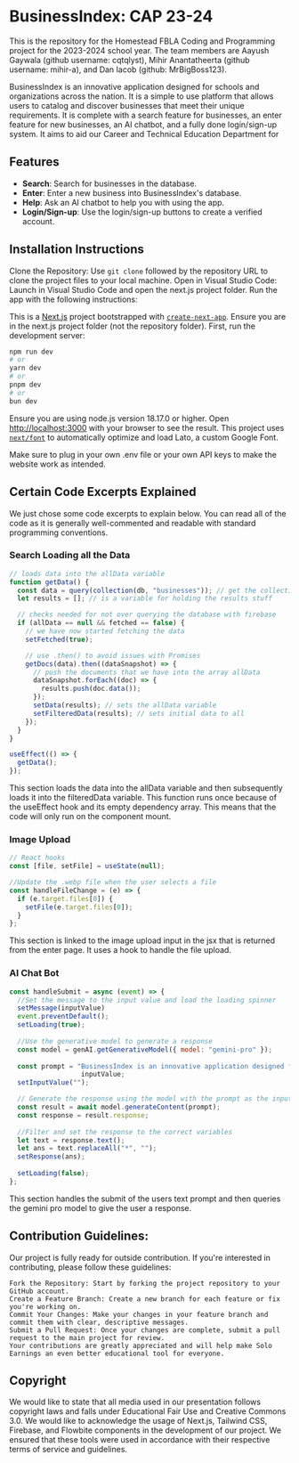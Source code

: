 # BusinessIndex: CAP 23-24

This is the repository for the Homestead FBLA Coding and Programming project for the 2023-2024 school year. The team members are Aayush Gaywala (github username: cqtqlyst), Mihir Anantatheerta (github username: mihir-a), and Dan Iacob (github: MrBigBoss123). 

BusinessIndex is an innovative application designed for schools and organizations across the nation. It is a simple to use platform that allows users to catalog and discover businesses that meet their unique requirements. It is complete with a search feature for businesses, an enter feature for new businesses, an AI chatbot, and a fully done login/sign-up system. It aims to aid our Career and Technical Education Department for 

## Features

- **Search**: Search for businesses in the database.
- **Enter**: Enter a new business into BusinessIndex's database.
- **Help**: Ask an AI chatbot to help you with using the app.
- **Login/Sign-up**: Use the login/sign-up buttons to create a verified account.

## Installation Instructions

Clone the Repository: Use `git clone` followed by the repository URL to clone the project files to your local machine.
Open in Visual Studio Code: Launch in Visual Studio Code and open the next.js project folder.
Run the app with the following instructions:

This is a [Next.js](https://nextjs.org/) project bootstrapped with [`create-next-app`](https://github.com/vercel/next.js/tree/canary/packages/create-next-app).
Ensure you are in the next.js project folder (not the repository folder). First, run the development server:

```bash
npm run dev
# or
yarn dev
# or
pnpm dev
# or
bun dev
```

Ensure you are using node.js version 18.17.0 or higher.
Open [http://localhost:3000](http://localhost:3000) with your browser to see the result.
This project uses [`next/font`](https://nextjs.org/docs/basic-features/font-optimization) to automatically optimize and load Lato, a custom Google Font.

Make sure to plug in your own .env file or your own API keys to make the website work as intended.

## Certain Code Excerpts Explained

We just chose some code excerpts to explain below. You can read all of the code as it is generally well-commented and readable with standard programming conventions.

### Search Loading all the Data

```javascript
// loads data into the allData variable
function getData() {
  const data = query(collection(db, "businesses")); // get the collection of businesses
  let results = []; // is a variable for holding the results stuff

  // checks needed for not over querying the database with firebase
  if (allData == null && fetched == false) {
    // we have now started fetching the data
    setFetched(true);

    // use .then() to avoid issues with Promises
    getDocs(data).then((dataSnapshot) => {
      // push the documents that we have into the array allData
      dataSnapshot.forEach((doc) => {
        results.push(doc.data());
      });
      setData(results); // sets the allData variable
      setFilteredData(results); // sets initial data to all
    });
  }
}

useEffect(() => {
  getData();
});
```
This section loads the data into the allData variable and then subsequently loads it into the filteredData variable. This function runs once because of the useEffect hook and its empty dependency array. This means that the code will only run on the component mount.

### Image Upload

```javascript
// React hooks
const [file, setFile] = useState(null);

//Update the .webp file when the user selects a file
const handleFileChange = (e) => {
  if (e.target.files[0]) {
    setFile(e.target.files[0]);
  }
};
```
This section is linked to the image upload input in the jsx that is returned from the enter page. It uses a hook to handle the file upload.

### AI Chat Bot

```javascript
const handleSubmit = async (event) => {
  //Set the message to the input value and load the loading spinner
  setMessage(inputValue)
  event.preventDefault();
  setLoading(true);
  
  //Use the generative model to generate a response
  const model = genAI.getGenerativeModel({ model: "gemini-pro" });
  
  const prompt = "BusinessIndex is an innovative application designed for high schools and organizations across the nation, offering a simple to use platform to catalog and discover businesses that precisely meet their unique requirements. Some instructions about the app are for search, type in the box and click enter to search for businesses, for Enter, make sure you fill out every field and hit submit. There will be an error thrown if you hit submit and all the fields are not filled out, for Login, make sure you have a verified email address; otherwise, you will not be able to login. Write a reply to a person about the app BusinessIndex with the question " +
                  inputValue;
  setInputValue("");

  // Generate the response using the model with the prompt as the input
  const result = await model.generateContent(prompt);
  const response = result.response;
  
  //Filter and set the response to the correct variables
  let text = response.text();
  let ans = text.replaceAll("*", "");
  setResponse(ans);
  
  setLoading(false);
};
```
This section handles the submit of the users text prompt and then queries the gemini pro model to give the user a response. 

## Contribution Guidelines:
Our project is fully ready for outside contribution. If you're interested in contributing, please follow these guidelines:

```
Fork the Repository: Start by forking the project repository to your GitHub account.
Create a Feature Branch: Create a new branch for each feature or fix you're working on.
Commit Your Changes: Make your changes in your feature branch and commit them with clear, descriptive messages.
Submit a Pull Request: Once your changes are complete, submit a pull request to the main project for review.
Your contributions are greatly appreciated and will help make Solo Earnings an even better educational tool for everyone. 
```

## Copyright
We would like to state that all media used in our presentation follows copyright laws and falls under Educational Fair Use and Creative Commons 3.0. We would  like to acknowledge the usage of Next.js, Tailwind CSS, Firebase, and Flowbite components in the development of our project. We ensured that these tools were used in accordance with their respective terms of service and guidelines.
